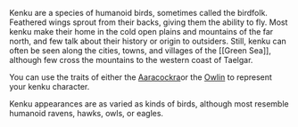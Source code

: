 
Kenku are a species of humanoid birds, sometimes called the birdfolk. Feathered wings sprout from their backs, giving them the ability to fly. Most kenku make their home in the cold open plains and mountains of the far north, and few talk about their history or origin to outsiders. Still, kenku can often be seen along the cities, towns, and villages of the [[Green Sea]], although few cross the mountains to the western coast of Taelgar.

You can use the traits of either the [Aaracockra](https://www.dndbeyond.com/races/4-aarakocra)or the [Owlin](https://www.dndbeyond.com/races/883673-owlin) to represent your kenku character.

Kenku appearances are as varied as kinds of birds, although most resemble humanoid ravens, hawks, owls, or eagles. 